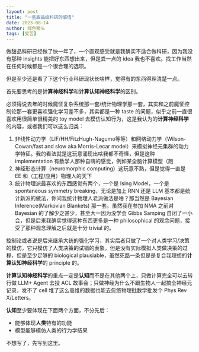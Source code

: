 ```yaml
---
layout: post
title: "一些甜品级科研的感悟"
date: 2023-08-14
author: 绿色猪头
tags: [受苦]
---
```

<head>
    <script src="https://cdn.mathjax.org/mathjax/latest/MathJax.js?config=TeX-AMS-MML_HTMLorMML" type="text/javascript"></script>
    <script type="text/x-mathjax-config">
        MathJax.Hub.Config({
            tex2jax: {
            skipTags: ['script', 'noscript', 'style', 'textarea', 'pre'],
            inlineMath: [['$','$']]
            }
        });
    </script>
</head>

做甜品科研已经做了快一年了，一个直观感受就是我确实不适合做科研，因为我没有那种 insights 能把好东西想出来，但是粪一点的 idea 我也不喜欢。找工作当然在任何时候都是一个很合理的选项。

但是至少还是看了下这个行业科研现状长啥样，觉得有的东西得理清楚一点。

首先要思考的是**计算神经科学**和**计算认知神经科学**的区别。

必须得说去年的时候魔怔复杂系统那一套/统计物理学那一套，其实和之前魔怔控制论那一套更喜欢强化学习差不多，其实都是一种 taste 的问题，似乎之前一直很喜欢用很简单很精美的 toy model 去模仿认知行为，这是我认为的**计算神经科学**的内容，或者我们可以这么归类：

1. 非线性动力学（LIF/HH/FitzHugh-Nagumo等等）和网络动力学（Wilson-Cowan/fast and slow aka Morris-Lecar model）来模拟神经元集群的动力学特征。我的看法就是这玩意涌现出啥我都不奇怪，但是这种 implementation 有数学人那种自嗨的感觉，例如某全脑计算模型（跑
2. 神经形态计算（neuromorphic computing）这玩意不熟，但是觉得一直是 EE 和（工程/应用）物理人的天下
3. 统计物理派最喜欢的东西感觉有两个，一个是 Ising Model，一个是 spontaneous symmetry breaking，无论是加上 RNN 还是 LLM 基本都是统计新派的做法，你问我统计物理人老派做法是啥？那当然是 Bayesian Inference(Markovian Blankets) 那一套。虽然我在参加 NMA 之前对 Bayesian 的了解少之甚少，甚至大一因为没学会 Gibbs Samping 自闭了一小会，但是后来我确实觉得这种东西更多是一种 philosophical 的观念问题，接受了那种观念理解之后就是十分 trivial 的。

控制论或者说是后来继承大统的强化学习，其实后者只做了一个对人类学习/决策的模仿，它只模仿了人类决策的试错的表象，但是没有实际模拟人类做决策的过程，但是至少足够的 biological plausiable，虽然死路一条但是是复合我理想的**计算认知神经科学**的 principle 的。

**计算认知神经科学**的重点一定是**认知**而不是在其他两个上，只做计算完全可以去转行做 LLM+ Agent 去投 ACL 故事会；只做神经为什么不跟生物人一起搞全神经元记录，发不了 cell 堆了这么高维的数据也能去忽悠物理批数学批发个 Phys Rev X/Letters。

**认知**至少要体现在下面两个方面，不分先后：

* 能够体现**人类**特有的功能
* 模型能够模仿人类的行为学结果

不想写了，先写到这里。